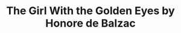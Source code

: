 ---
title: The Girl With the Golden Eyes by Honore de Balzac
categories: [Fiction Literature,Fantasy Novel]
tags: [Fiction Literature,France,⭐⭐⭐⭐⭐⭐☆☆☆☆ 6/10]
---